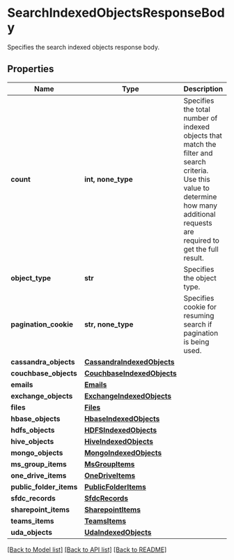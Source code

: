 # SearchIndexedObjectsResponseBody

Specifies the search indexed objects response body.

## Properties
Name | Type | Description | Notes
------------ | ------------- | ------------- | -------------
**count** | **int, none_type** | Specifies the total number of indexed objects that match the filter and search criteria. Use this value to determine how many additional requests are required to get the full result. | [optional] 
**object_type** | **str** | Specifies the object type. | [optional] 
**pagination_cookie** | **str, none_type** | Specifies cookie for resuming search if pagination is being used. | [optional] 
**cassandra_objects** | [**CassandraIndexedObjects**](CassandraIndexedObjects.md) |  | [optional] 
**couchbase_objects** | [**CouchbaseIndexedObjects**](CouchbaseIndexedObjects.md) |  | [optional] 
**emails** | [**Emails**](Emails.md) |  | [optional] 
**exchange_objects** | [**ExchangeIndexedObjects**](ExchangeIndexedObjects.md) |  | [optional] 
**files** | [**Files**](Files.md) |  | [optional] 
**hbase_objects** | [**HbaseIndexedObjects**](HbaseIndexedObjects.md) |  | [optional] 
**hdfs_objects** | [**HDFSIndexedObjects**](HDFSIndexedObjects.md) |  | [optional] 
**hive_objects** | [**HiveIndexedObjects**](HiveIndexedObjects.md) |  | [optional] 
**mongo_objects** | [**MongoIndexedObjects**](MongoIndexedObjects.md) |  | [optional] 
**ms_group_items** | [**MsGroupItems**](MsGroupItems.md) |  | [optional] 
**one_drive_items** | [**OneDriveItems**](OneDriveItems.md) |  | [optional] 
**public_folder_items** | [**PublicFolderItems**](PublicFolderItems.md) |  | [optional] 
**sfdc_records** | [**SfdcRecords**](SfdcRecords.md) |  | [optional] 
**sharepoint_items** | [**SharepointItems**](SharepointItems.md) |  | [optional] 
**teams_items** | [**TeamsItems**](TeamsItems.md) |  | [optional] 
**uda_objects** | [**UdaIndexedObjects**](UdaIndexedObjects.md) |  | [optional] 

[[Back to Model list]](../README.md#documentation-for-models) [[Back to API list]](../README.md#documentation-for-api-endpoints) [[Back to README]](../README.md)


